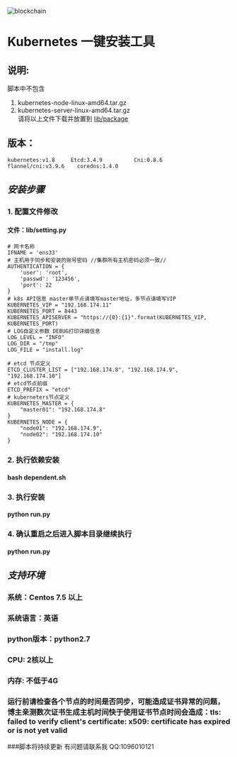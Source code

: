 ![blockchain](https://github.com/opensm/KubernetesInstall/blob/main/lib/tmp/favicon.png)
# Kubernetes 一键安装工具
## 说明:
脚本中不包含
1. kubernetes-node-linux-amd64.tar.gz  
2. kubernetes-server-linux-amd64.tar.gz  
请将以上文件下载并放置到
[lib/package](https://github.com/opensm/KubernetesInstall/tree/main/lib/package)

## 版本：
`kubernetes:v1.8    
Etcd:3.4.9         
Cni:0.8.6         
flannel/cni:v3.9.6   
coredns:1.4.0   `
## _安装步骤_
### 1. 配置文件修改 
#### 文件：lib/setting.py
```
# 网卡名称
IFNAME = 'ens33'
# 主机用于同步和安装的账号密码 //集群所有主机密码必须一致//
AUTHENTICATION = {
    'user': 'root',
    'passwd': '123456',
    'port': 22
}
# k8s API信息 master单节点请填写master地址，多节点请填写VIP
KUBERNETES_VIP = "192.168.174.11"
KUBERNETES_PORT = 8443
KUBERNETES_APISERVER = "https://{0}:{1}".format(KUBERNETES_VIP, KUBERNETES_PORT)
# LOG自定义参数 DEBUG打印详细信息
LOG_LEVEL = "INFO"
LOG_DIR = "/tmp"
LOG_FILE = "install.log"

# etcd 节点定义
ETCD_CLUSTER_LIST = ["192.168.174.8", "192.168.174.9", "192.168.174.10"]
# etcd节点前缀
ETCD_PREFIX = "etcd"
# kuberneters节点定义
KUBERNETES_MASTER = {
    "master01": "192.168.174.8"
}
KUBERNETES_NODE = {
    "node01": "192.168.174.9",
    "node02": "192.168.174.10"
}
```
### 2. 执行依赖安装
#### bash dependent.sh
### 3. 执行安装
#### python run.py
### 4. 确认重启之后进入脚本目录继续执行
#### python run.py
##  _支持环境_
### 系统：Centos 7.5 以上 
### 系统语言：英语
### python版本：python2.7
### CPU: 2核以上
### 内存: 不低于4G
### 运行前请检查各个节点的时间是否同步，可能造成证书异常的问题，博主亲测数次证书生成主机时间快于使用证书节点时间会造成：tls: failed to verify client's certificate: x509: certificate has expired or is not yet valid
###脚本将持续更新 有问题请联系我 QQ:1096010121
